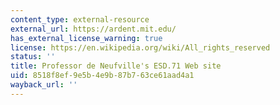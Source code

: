 ```yaml
---
content_type: external-resource
external_url: https://ardent.mit.edu/
has_external_license_warning: true
license: https://en.wikipedia.org/wiki/All_rights_reserved
status: ''
title: Professor de Neufville's ESD.71 Web site
uid: 8518f8ef-9e5b-4e9b-87b7-63ce61aad4a1
wayback_url: ''
---
```

